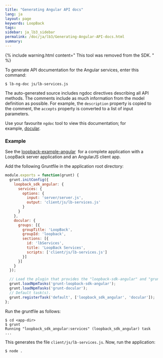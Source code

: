 ```yaml
---
title: "Generating Angular API docs"
lang: ja
layout: page
keywords: LoopBack
tags:
sidebar: ja_lb3_sidebar
permalink: /doc/ja/lb3/Generating-Angular-API-docs.html
summary:
---
```


{% include warning.html content="
This  tool was removed from the SDK.
" %}

To generate API documentation for the Angular services, enter this command:

```shell
$ lb-ng-doc js/lb-services.js
```

The auto-generated source includes ngdoc directives describing all API methods.
The comments include as much information from the model definition as possible.
For example, the `description` property is copied to the comment, the `accepts` property is converted to a list of input parameters.

Use your favourite `ngdoc` tool to view this documentation; for example, [docular](http://grunt-docular.com/).

### Example

See the [loopback-example-angular](https://github.com/strongloop/loopback-example-angular) 
for a complete application with a LoopBack server application and an AngularJS client app.

Add the following Gruntfile in the application root directory:

```javascript
module.exports = function(grunt) {
  grunt.initConfig({
    loopback_sdk_angular: {
      services: {
        options: {
          input: 'server/server.js',
          output: 'client/js/lb-services.js'
        }
      }
    },
    docular: {
      groups: [{
        groupTitle: 'LoopBack',
        groupId: 'loopback',
        sections: [{
          id: 'lbServices',
          title: 'LoopBack Services',
          scripts: ['client/js/lb-services.js']
        }]
      }]
    }
  });

  // Load the plugin that provides the "loopback-sdk-angular" and "grunt-docular" tasks.
  grunt.loadNpmTasks('grunt-loopback-sdk-angular');
  grunt.loadNpmTasks('grunt-docular');
  // Default task(s).
  grunt.registerTask('default', ['loopback_sdk_angular', 'docular']);
};
```

Run the gruntfile as follows:

```shell
$ cd <app-dir>
$ grunt
Running "loopback_sdk_angular:services" (loopback_sdk_angular) task
...
```

This generates the file `client/js/lb-services.js`. Now, run the application:

```shell
$ node .
```
